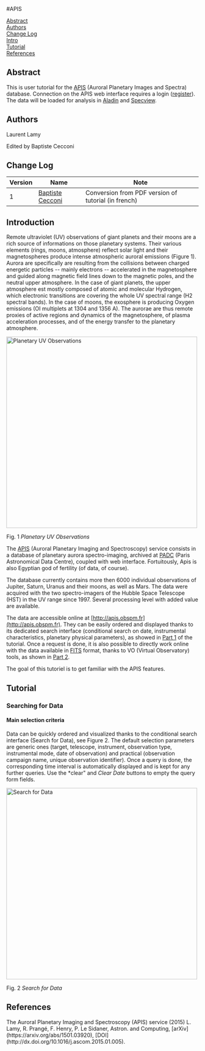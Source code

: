 #APIS

[Abstract](#Abstract)  
[Authors](#Authors)  
[Change Log](#Log)  
[Intro](#Introduction)  
[Tutorial](#Tutorial)  
[References](#References)

<h2 id="Abstract">Abstract</h2>

This is user tutorial for the [APIS](http://apis.obspm.fr) (Auroral Planetary
Images and Spectra) database. Connection on the APIS web interface requires a
login ([register](http://apis.obspm.fr/spip.php?page=register&choix=register)). 
The data will be loaded for analysis in [Aladin](http://aladin.u-strasbg.fr) 
and [Specview](http://www.stsci.edu/institute/software_hardware/specview/).

<h2 id="Authors">Authors</h2>

Laurent Lamy

Edited by Baptiste Cecconi

<h2 id="Log">Change Log</h2>

|Version|Name|Note|
|---|---|---|
|1|[Baptiste Cecconi](https://github.com/BaptisteCecconi)|Conversion from PDF version of tutorial (in french)|

<h2 id="Intro">Introduction</h2>

Remote ultraviolet (UV) observations of giant planets and their moons are a 
rich source of informations on those planetary systems. Their various elements
(rings, moons, atmosphere) reflect solar light and their magnetospheres produce
intense atmospheric auroral emissions (Figure 1). Aurora are specifically 
are resulting from the collisions between charged energetic particles -- mainly
electrons -- accelerated in the magnetosphere and guided along magnetic field 
lines down to the magnetic poles, and the neutral upper atmosphere. In the case
of giant planets, the upper atmosphere est mostly composed of atomic and 
molecular Hydrogen, which electronic transitions are covering the whole UV 
spectral range (H2 spectral bands). In the case of moons, the exosphere is 
producing Oxygen emissions (OI multiplets at 1304 and 1356 A). The aurorae are
thus remote proxies of active regions and dynamics of the magnetosphere, of 
plasma acceleration processes, and of the energy transfer to the planetary 
atmosphere. 

<img src="https://raw.githubusercontent.com/epn-vespa/tutorials/master/APIS-Tutorial/img/1_planetary_uv_observations.png " width="500" alt="Planetary UV Observations">  

Fig. 1 *Planetary UV Observations*

The [APIS](http://apis.obspm.fr) (Auroral Planetary Imaging and Spectroscopy) 
service consists in a database of planetary aurora spectro-imaging, archived at 
[PADC](http://voparis.obspm.fr) (Paris Astronomical Data Centre), coupled with
web interface. Fortuitously, Apis is also Egyptian god of fertility (of data, of
course).

The database currently contains more then 6000 individual observations of 
Jupiter, Saturn, Uranus and their moons, as well as Mars. The data were acquired
with the two spectro-imagers of the Hubble Space Telescope (HST) in the UV 
range since 1997. Several processing level with added value are available.

The data are accessible online at [http://apis.obspm.fr](http://apis.obspm.fr). 
They can be easily ordered and displayed thanks to its dedicated search interface
(conditional search on date, instrumental characteristics, planetary physical
parameters), as showed in [Part 1](part1) of the tutorial. Once a request is
done, it is also possible to directly work online with the data available in 
[FITS](http://fits.gsfc.nasa.gov) format, thanks to VO (Virtual Observatory) 
tools, as shown in [Part 2](part2).

The goal of this tutoriel is to get familiar with the APIS features.

<h2 id="tutorial">Tutorial</h2>

<h3 id="part1">Searching for Data</h3>

<h4>Main selection criteria</h4>

Data can be quickly ordered and visualized thanks to the conditional search 
interface (Search for Data), see Figure 2. The default selection parameters are
generic ones (target, telescope, instrument, observation type, instrumental 
mode, date of observation) and practical (observation campaign name, 
unique observation identifier). Once a query is done, the corresponding time 
interval is automatically displayed and is kept for any further queries. 
Use the *clear" and *Clear Date* buttons to empty the query form fields.

<img src="https://raw.githubusercontent.com/epn-vespa/tutorials/master/APIS-Tutorial/img/2_search_for_data.png" width="500" alt="Search for Data">  

Fig. 2 *Search for Data*


<h2 id="References">References</h2>
The Auroral Planetary Imaging and Spectroscopy (APIS) service (2015)
L. Lamy, R. Prangé, F. Henry, P. Le Sidaner, Astron. and Computing, 
[arXiv](https://arxiv.org/abs/1501.03920), 
[DOI](http://dx.doi.org/10.1016/j.ascom.2015.01.005).



